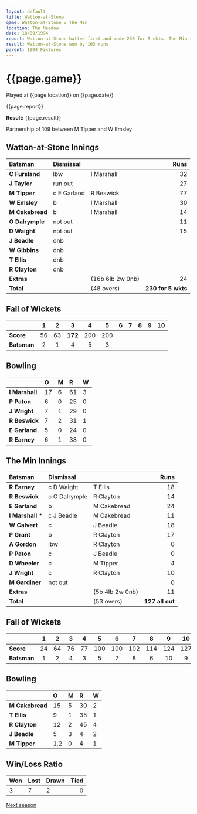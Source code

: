 ```yaml
---
layout: default
title: Watton-at-Stone
game: Watton-at-Stone v The Min
location: The Meadow
date: 18/09/1994
report: Watton-at-Stone batted first and made 230 for 5 wkts. The Min replied with 127 all out
result: Watton-at-Stone won by 103 runs
parent: 1994 Fixtures
---
```


# {{page.game}}

Played at {{page.location}} on {{page.date}}

{{page.report}}

**Result:** {{page.result}}

Partnership of 109 between M Tipper and W Emsley

## Watton-at-Stone  Innings

| Batsman | Dismissal |  | Runs |
|:---|:---|---|---:|
| **C Fursland** | lbw | I Marshall | 32 |
| **J Taylor** | run out |  | 27 |
| **M Tipper** | c E Garland | R Beswick | 77 |
| **W Emsley** | b | I Marshall | 30 |
| **M Cakebread** | b | I Marshall | 14 |
| **O Dalrymple** | not out |  | 11 |
| **D Waight** | not out |  | 15 |
| **J Beadle** | dnb |  |  |
| **W Gibbins** | dnb |  |  |
| **T Ellis** | dnb |  |  |
| **R Clayton** | dnb |  |  |
| **Extras** | | (16b 6lb 2w 0nb) | 24 |
| **Total** | | (48 overs) | **230 for 5 wkts** |

## Fall of Wickets

| | 1 | 2 | 3 | 4 | 5 | 6 | 7 | 8 | 9 | 10 |
|---|:---:|:---:|:---:|:---:|:---:|:---:|:---:|:---:|:---:|:---:|
| **Score** | 56 | 63 | **172** | 200 | 200 |  |  |  |  |  |
| **Batsman** | 2 | 1 | 4 | 5 | 3 |  |  |  |  |  |

## Bowling

| | O | M | R | W |
|---|:---|:---|:---|:---|
| **I Marshall** | 17 | 6 | 61 | 3 |
| **P Paton** | 6 | 0 | 25 | 0 |
| **J Wright** | 7 | 1 | 29 | 0 |
| **R Beswick** | 7 | 2 | 31 | 1 |
| **E Garland** | 5 | 0 | 24 | 0 |
| **R Earney** | 6 | 1 | 38 | 0 |

## The Min Innings

| Batsman | Dismissal |  | Runs |
|:---|:---|---|---:|
| **R Earney** | c D Waight | T Ellis | 18 |
| **R Beswick** | c O Dalrymple | R Clayton | 14 |
| **E Garland** | b | M Cakebread | 24 |
| **I Marshall &#42;** | c J Beadle | M Cakebread | 11 |
| **W Calvert** | c | J Beadle | 18 |
| **P Grant** | b | R Clayton | 17 |
| **A Gordon** | lbw | R Clayton | 0 |
| **P Paton** | c | J Beadle | 0 |
| **D Wheeler** | c | M Tipper | 4 |
| **J Wright** | c | R Clayton | 10 |
| **M Gardiner** | not out |  | 0 |
| **Extras** | | (5b 4lb 2w 0nb) | 11 |
| **Total** | | (53 overs) | **127 all out** |

## Fall of Wickets

| | 1 | 2 | 3 | 4 | 5 | 6 | 7 | 8 | 9 | 10 |
|---|:---:|:---:|:---:|:---:|:---:|:---:|:---:|:---:|:---:|:---:|
| **Score** | 24 | 64 | 76 | 77 | 100 | 100 | 102 | 114 | 124 | 127 |
| **Batsman** | 1 | 2 | 4 | 3 | 5 | 7 | 8 | 6 | 10 | 9 |

## Bowling

| | O | M | R | W |
|---|:---|:---|:---|:---|
| **M Cakebread** | 15 | 5 | 30 | 2 |
| **T Ellis** | 9 | 1 | 35 | 1 |
| **R Clayton** | 12 | 2 | 45 | 4 |
| **J Beadle** | 5 | 3 | 4 | 2 |
| **M Tipper** | 1.2 | 0 | 4 | 1 |

## Win/Loss Ratio

| Won | Lost | Drawn | Tied |
|:---|:---|:---|---:|
| 3 | 7 | 2 | 0 |

[Next season](../1995)